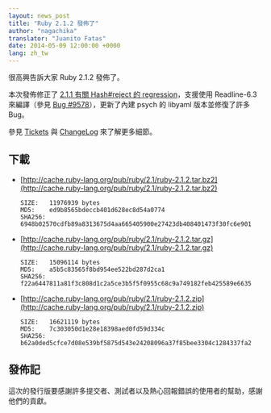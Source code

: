 ```yaml
---
layout: news_post
title: "Ruby 2.1.2 發佈了"
author: "nagachika"
translator: "Juanito Fatas"
date: 2014-05-09 12:00:00 +0000
lang: zh_tw
---
```


很高興告訴大家 Ruby 2.1.2 發佈了。

本次發佈修正了 [2.1.1 有關 Hash#reject 的 regression](https://www.ruby-lang.org/zh_tw/news/2014/03/10/regression-of-hash-reject-in-ruby-2-1-1/)，支援使用 Readline-6.3 來編譯（參見 [Bug #9578](https://bugs.ruby-lang.org/issues/9578)），更新了內建 psych 的 libyaml 版本並修復了許多 Bug。

參見 [Tickets](https://bugs.ruby-lang.org/projects/ruby-21/issues?set_filter=1&amp;status_id=5)
與 [ChangeLog](http://svn.ruby-lang.org/repos/ruby/tags/v2_1_2/ChangeLog)
來了解更多細節。

## 下載

* [http://cache.ruby-lang.org/pub/ruby/2.1/ruby-2.1.2.tar.bz2](http://cache.ruby-lang.org/pub/ruby/2.1/ruby-2.1.2.tar.bz2)

      SIZE:   11976939 bytes
      MD5:    ed9b8565bdeccb401d628ec8d54a0774
      SHA256: 6948b02570cdfb89a8313675d4aa665405900e27423db408401473f30fc6e901

* [http://cache.ruby-lang.org/pub/ruby/2.1/ruby-2.1.2.tar.gz](http://cache.ruby-lang.org/pub/ruby/2.1/ruby-2.1.2.tar.gz)

      SIZE:   15096114 bytes
      MD5:    a5b5c83565f8bd954ee522bd287d2ca1
      SHA256: f22a6447811a81f3c808d1c2a5ce3b5f5f0955c68c9a749182feb425589e6635

* [http://cache.ruby-lang.org/pub/ruby/2.1/ruby-2.1.2.zip](http://cache.ruby-lang.org/pub/ruby/2.1/ruby-2.1.2.zip)

      SIZE:   16621119 bytes
      MD5:    7c303050d1e28e18398aed0fd59d334c
      SHA256: b62a0ded5cfce7d08e539bf5875d543e24208096a37f85bee3304c1284337fa2

## 發佈記

這次的發行版要感謝許多提交者、測試者以及熱心回報錯誤的使用者的幫助，感謝他們的貢獻。
